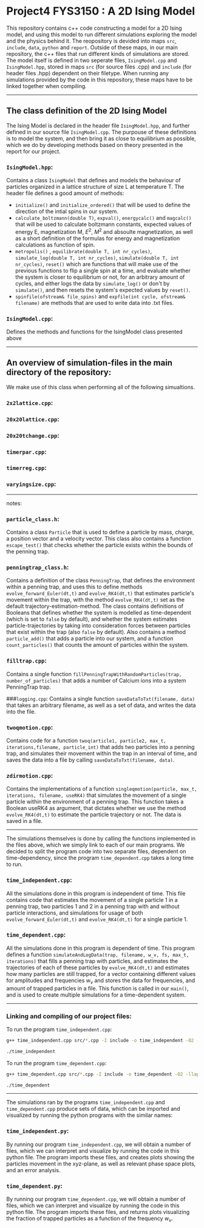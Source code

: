 # Project4 FYS3150 : A 2D Ising Model

This repository contains c++ code constructing a model for a 2D Ising model, and using this model to run different simulations exploring the model and the physics behind it. The reopository is devided into maps `src`, `include`, `data`, `python` and `report`. Outside of these maps, in our main repository, the c++ files that run different kinds of simulations are stored. The model itself is defined in two seperate files, `IsingModel.cpp` and `IsingModel.hpp`, stored in maps `src` (for source files .cpp) and  `include` (for header files .hpp) dependent on their filetype. When running any simulations provided by the code in this repository, these maps have to be linked together when compiling.

----------------------
## The class definition of the 2D Ising Model
The Ising Model is declared in the header file `IsingModel.hpp`, and further defined in our source file `IsingModel.cpp`. The purpouse of these definitions is to model the system, and then bring it as close to equilibrium as possible, which we do by developing methods based on theory presented in the report for our project.

### `IsingModel.hpp`:
Contains a class `IsingModel` that defines and models the behaviour of particles organized in a lattice structure of size L at temperature T.
The header file defines a good amount of methods:
 * `initialize()` and `initialize_ordered()` that will be used to define the direction of the intial spins in our system.
 * `calculate_boltzmann(double T)`, `expval()`, `energycalc()` and `magcalc()` that will be used to calculate boltzmann constants, expected values of energy E, magnetization M, $E^2$, $M^2$ and absoulte magnetization, as well as a short definition of the formulas for energy and magnetization calculations as function of spin.
 * `metropolis()` , `equilibrate(double T, int nr_cycles)`, `simulate_log(double T, int nr_cycles)`, `simulate(double T, int nr_cycles)`, `reset()` which are functions that will make use of the previous functions to flip a single spin at a time, and evaluate whether the system is closer to equilibrium or not, for an arbitrary amount of cycles, and either logs the data by `simulate_log()` or don't by `simulate()`, and then resets the system's expected values by `reset()`.
 * `spinfile(ofstream& file_spins)` and  `expfile(int cycle, ofstream& filename)` are methods that are used to write data into .txt files. 

### `IsingModel.cpp`:
Defines the methods and functions for the IsingModel class presented above




----------------------
## An overview of simulation-files in the main directory of the repository:

We make use of this class when performing all of the following simualtions. 

### `2x2lattice.cpp`:
### `20x20lattice.cpp`:
### `20x20tchange.cpp`:
### `timerpar.cpp`:
### `timerreg.cpp`:
### `varyingsize.cpp`:






------------------------
notes:
### `particle_class.h`:
Contains a class `Particle` that is used to define a particle by mass, charge, a position vector and a velocity vector. This class also contains a function `escape_test()` that checks whether the particle exists within the bounds of the penning trap. 

### `penningtrap_class.h`:
Contains a definition of the class `PenningTrap`, that defines the environment within a penning trap, and uses this to define methods `evolve_forward_Euler(dt,t)` and `evolve_RK4(dt,t)` that estimates particle's movement within the trap, with the method `evolve_RK4(dt,t)` set as the default trajectory-estimation-method. The class contains definitions of Booleans that defines whether the system is modelled as time-dependent (which is set to `false` by default), and whether the system estimates particle-trajectories by taking into consideration forces between particles that exist within the trap (also `false` by default). Also contains a method `particle_add()` that adds a particle into our system, and a function `count_particles()` that counts the amount of particles within the system.

### `filltrap.cpp`:
Contains a single function `fillPenningTrapWithRandomParticles(trap, number_of_particles)` that adds a number of Calcium ions into a system PenningTrap trap. 

###`logging.cpp`:
Contains a single function `saveDataToTxt(filename, data)` that takes an arbitrary filename, as well as a set of data, and writes the data into the file. 

### `twoqmotion.cpp`:
Contains code for a function `twoq(article1, particle2, max_t, iterations,filename, particle_int)` that adds two particles into a penning trap, and simulates their movement within the trap in an interval of time, and saves the data into a file by calling  `saveDataToTxt(filename, data)`. 

### `zdirmotion.cpp`:
Contains the implementations of a function `singleqmotion(particle, max_t, iterations, filename, useRK4)` that simulates the movement of a single particle within the environment of a penning trap. This function takes a Boolean useRK4 as argument, that dictates whether we use the method `evolve_RK4(dt,t)` to estimate the particle trajectory or not. The data is saved in a file.


------------------------

The simulations themselves is done by calling the functions implemented in the files above, which we simply link to each of our main programs. We decided to split the program code into two separate files, dependent on time-dependency, since the program `time_dependent.cpp` takes a long time to run.

### `time_independent.cpp`:
All the simulations done in this program is independent of time.
This file contains code that estimates the movement of a single particle 1 in a penning trap, two particles 1 and 2 in a penning trap with and without particle interactions, and simulations for usage of both `evolve_forward_Euler(dt,t)` and `evolve_RK4(dt,t)` for a single particle 1. 


### `time_dependent.cpp`:
All the simulations done in this program is dependent of time.
This program defines a function `simulateAndLogData(trap, filename, w_v, fs, max_t, iterations)` that fills a penning trap with particles, and estimates the trajectories of each of these particles by `evolve_RK4(dt,t)` and estimates how many particles are still trapped, for a vector containing different values for amplitudes and frequencies $w_v$ and stores the data for frequencies, and amount of trapped particles in a file. This function is called in our `main()`, and is used to create multiple simulations for a time-dependent system.

--------------------

### Linking and compiling of our project files:
To run the program `time_independent.cpp`:
```sh
g++ time_independent.cpp src/*.cpp -I include -o time_independent -O2 -llapack -lblas -larmadillo
```
```sh
./time_independent
```
To run the program `time_dependent.cpp`:
```sh
g++ time_dependent.cpp src/*.cpp -I include -o time_dependent -O2 -llapack -lblas -larmadillo
```
```sh
./time_dependent
```

----------------

The simulations ran by the programs `time_independent.cpp` and `time_dependent.cpp` produce sets of data, which can be imported and visualized by running the python programs with the similar names: 

### `time_independent.py`:
By running our program `time_independent.cpp`, we will obtain a number of files, which we can interpret and visualize by running the code in this python file. The program imports these files, and creates plots showing the particles movement in the xyz-plane, as well as relevant phase space plots, and an error analysis. 


### `time_dependent.py`:
By running our program `time_dependent.cpp`, we will obtain a number of files, which we can interpret and visualize by running the code in this python file. The program imports these files, and returns plots visualizing the fraction of trapped particles as a function of the frequency $w_v$.

